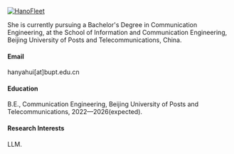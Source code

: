 

[![HanoFleet](https://img.shields.io/badge/HanoFleet-github-blue?logo=github)](https://github.com/HanoFleet)

She is currently pursuing a Bachelor's Degree in Communication Engineering, at the School of Information and Communication Engineering, Beijing University of Posts and Telecommunications, China.

#### Email
hanyahui[at]bupt.edu.cn

#### Education
B.E., Communication Engineering, Beijing University of Posts and Telecommunications, 2022—2026(expected).

#### Research Interests
LLM.


